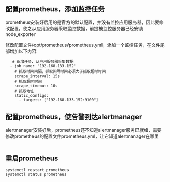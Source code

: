 
## 配置prometheus，添加监控任务

prometheus安装好后用的是官方的默认配置，并没有监控应用服务器，因此要修改配置，使之从应用服务器采取监控数据，前提被监控服务器已经安装node_exporter

修改配置文件/opt/prometheus/prometheus.yml，添加一个监控任务，在文件尾部增加以下内容

```
   # 新增任务，从应用服务器采集数据 
  - job_name: "192.168.133.152"
    # 抓取时间间隔，抓取间隔时间必须大于抓取超时时间
    scrape_interval: 15s
    # 抓取超时时间
    scrape_timeout: 10s
    # 抓取地址
    static_configs:
      - targets: ["192.168.133.152:9100"]
```

## 配置prometheus，使告警到达alertmanager

alertmanager安装好后，prometheus还不知道alertmanager服务已就绪，需要修改prometheus的配置文件prometheus.yml，让它知道alertmanager在哪里

```

```

## 重启prometheus
```
systemctl restart prometheus
systemctl status prometheus
```


